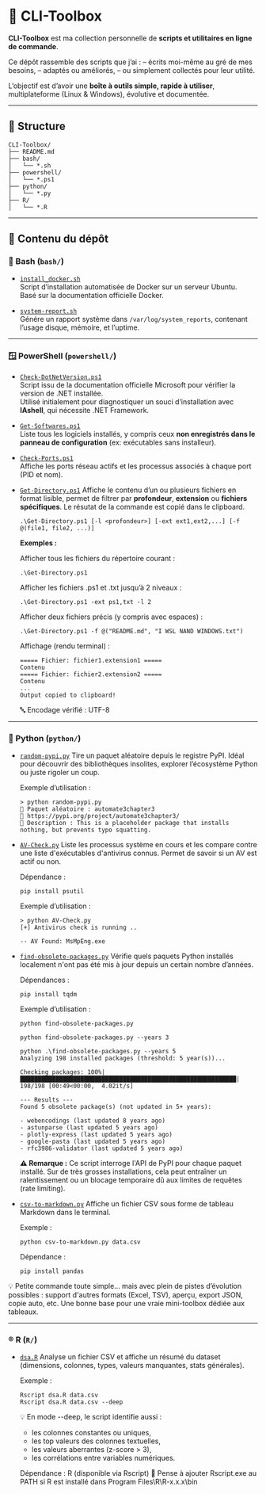 # 🧰 CLI-Toolbox

**CLI-Toolbox** est ma collection personnelle de **scripts et utilitaires en ligne de commande**.

Ce dépôt rassemble des scripts que j’ai :
– écrits moi-même au gré de mes besoins,
– adaptés ou améliorés,
– ou simplement collectés pour leur utilité.

L’objectif est d’avoir une **boîte à outils simple, rapide à utiliser**, multiplateforme (Linux & Windows), évolutive et documentée.

---

## 📁 Structure

```
CLI-Toolbox/
├── README.md
├── bash/
│   └── *.sh
├── powershell/
│   └── *.ps1
├── python/
│   └── *.py
├── R/
│   └── *.R
```

---

## 🧩 Contenu du dépôt

### 🐧 Bash (`bash/`)

- [`install_docker.sh`](./bash/install_docker.sh)  
  Script d’installation automatisée de Docker sur un serveur Ubuntu.  
  Basé sur la documentation officielle Docker.

- [`system-report.sh`](./bash/system-report.sh)  
  Génére un rapport système dans `/var/log/system_reports`, contenant l’usage disque, mémoire, et l’uptime.

---

### 🪟 PowerShell (`powershell/`)

- [`Check-DotNetVersion.ps1`](./powershell/Check-DotNetVersion.ps1)  
  Script issu de la documentation officielle Microsoft pour vérifier la version de .NET installée.  
  Utilisé initialement pour diagnostiquer un souci d’installation avec **IAshell**, qui nécessite .NET Framework.

- [`Get-Softwares.ps1`](./powershell/Get-Softwares.ps1)  
  Liste tous les logiciels installés, y compris ceux **non enregistrés dans le panneau de configuration** (ex: exécutables sans installeur).

- [`Check-Ports.ps1`](./powershell/Check-Ports.ps1)  
  Affiche les ports réseau actifs et les processus associés à chaque port (PID et nom).

- [`Get-Directory.ps1`](./powershell/Get-Directory.ps1)
  Affiche le contenu d’un ou plusieurs fichiers en format lisible, permet de filtrer par **profondeur**,
  **extension** ou **fichiers spécifiques**. Le résutat de la commande est copié dans le clipboard.
  
  ```
  .\Get-Directory.ps1 [-l <profondeur>] [-ext ext1,ext2,...] [-f @(file1, file2, ...)]
  ```
  
  **Exemples :**
  
  Afficher tous les fichiers du répertoire courant :
  ```
  .\Get-Directory.ps1
  ```
  Afficher les fichiers .ps1 et .txt jusqu’à 2 niveaux :
  ```
  .\Get-Directory.ps1 -ext ps1,txt -l 2
  ```
  Afficher deux fichiers précis (y compris avec espaces) :
  ```
  .\Get-Directory.ps1 -f @("README.md", "I WSL NAND WINDOWS.txt")
  ```
  Affichage (rendu terminal) : 
  ```
  ===== Fichier: fichier1.extension1 =====
  Contenu
  ===== Fichier: fichier2.extension2 =====
  Contenu
  ...
  Output copied to clipboard!
  ```
  
  🔤 Encodage vérifié : UTF-8

---

### 🐍 Python (`python/`)

- [`random-pypi.py`](./python/random-pypi.py)
  Tire un paquet aléatoire depuis le registre PyPI. Idéal pour découvrir des bibliothèques insolites, explorer l’écosystème Python ou juste rigoler un coup.
  
  Exemple d’utilisation :
  ```
  > python random-pypi.py  
  🎲 Paquet aléatoire : automate3chapter3
  🔗 https://pypi.org/project/automate3chapter3/
  📖 Description : This is a placeholder package that installs nothing, but prevents typo squatting.
  ```

- [`AV-Check.py`](./python/AV-Check.py)
  Liste les processus système en cours et les compare contre une liste d'exécutables d'antivirus connus. Permet de savoir si un AV est actif ou non.

  Dépendance :
  ```
  pip install psutil
  ```

  Exemple d’utilisation :
  ```
  > python AV-Check.py  
  [+] Antivirus check is running ..

  -- AV Found: MsMpEng.exe
  ```
- [`find-obsolete-packages.py`](./python/find-obsolete-packages.py)
  Vérifie quels paquets Python installés localement n'ont pas été mis à jour depuis un certain nombre d’années.

  Dépendances :
  ```
  pip install tqdm
  ```
  Exemple d’utilisation :
  ```
  python find-obsolete-packages.py
  ```

  ```
  python find-obsolete-packages.py --years 3
  ```

  ```
  python .\find-obsolete-packages.py --years 5
  Analyzing 198 installed packages (threshold: 5 year(s))...
  
  Checking packages: 100%|█████████████████████████████████████████████████████████████| 198/198 [00:49<00:00,  4.02it/s]
  
  --- Results ---
  Found 5 obsolete package(s) (not updated in 5+ years):
  
  - webencodings (last updated 8 years ago)
  - astunparse (last updated 5 years ago)
  - plotly-express (last updated 5 years ago)
  - google-pasta (last updated 5 years ago)
  - rfc3986-validator (last updated 5 years ago)
  ```
  
  **⚠️ Remarque :** Ce script interroge l'API de PyPI pour chaque paquet installé. Sur de très grosses installations, cela peut entraîner un ralentissement ou un blocage temporaire dû aux limites de requêtes (rate limiting).

- [`csv-to-markdown.py`](./python/find-obsolete-packages.py)
  Affiche un fichier CSV sous forme de tableau Markdown dans le terminal.

  Exemple :
  ```
  python csv-to-markdown.py data.csv
  ```
  Dépendance :
  ```
  pip install pandas
  ```
💡 Petite commande toute simple… mais avec plein de pistes d’évolution possibles : support d'autres formats (Excel, TSV), aperçu, export JSON, copie auto, etc. Une bonne base pour une vraie mini-toolbox dédiée aux tableaux.
  
---

### ®️ R (`R/`)

- [`dsa.R`](./R/dsa.R)
  Analyse un fichier CSV et affiche un résumé du dataset (dimensions, colonnes, types, valeurs manquantes, stats générales).

  Exemple :
  ```
  Rscript dsa.R data.csv
  Rscript dsa.R data.csv --deep
  ```
  💡 En mode --deep, le script identifie aussi :
    - les colonnes constantes ou uniques,
    - les top valeurs des colonnes textuelles,
    - les valeurs aberrantes (z-score > 3),
    - les corrélations entre variables numériques.

  Dépendance : R (disponible via Rscript)
  📍 Pense à ajouter Rscript.exe au PATH si R est installé dans Program Files\R\R-x.x.x\bin

